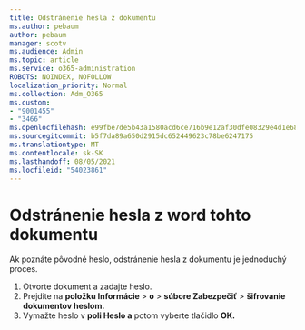 ```yaml
---
title: Odstránenie hesla z dokumentu
ms.author: pebaum
author: pebaum
manager: scotv
ms.audience: Admin
ms.topic: article
ms.service: o365-administration
ROBOTS: NOINDEX, NOFOLLOW
localization_priority: Normal
ms.collection: Adm_O365
ms.custom:
- "9001455"
- "3466"
ms.openlocfilehash: e99fbe7de5b43a1580acd6ce716b9e12af30dfe08329e4d1e68f843b11d577e2
ms.sourcegitcommit: b5f7da89a650d2915dc652449623c78be6247175
ms.translationtype: MT
ms.contentlocale: sk-SK
ms.lasthandoff: 08/05/2021
ms.locfileid: "54023861"
---
```

# <a name="remove-a-password-from-a-word-document"></a>Odstránenie hesla z word tohto dokumentu

Ak poznáte pôvodné heslo, odstránenie hesla z dokumentu je jednoduchý proces.

1. Otvorte dokument a zadajte heslo.
2. Prejdite na **položku Informácie**  >  **o**  >  **súbore Zabezpečiť**  >  **šifrovanie dokumentov heslom.**
3. Vymažte heslo v **poli Heslo a** potom vyberte tlačidlo **OK.**